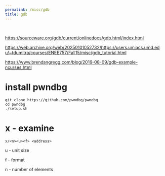 ```yaml
---
permalink: /misc/gdb
title: gdb
---
```


<br>



<https://sourceware.org/gdb/current/onlinedocs/gdb.html/index.html>

<https://web.archive.org/web/20250101052732/https://users.umiacs.umd.edu/~tdumitra/courses/ENEE757/Fall15/misc/gdb_tutorial.html>

<https://www.brendangregg.com/blog/2016-08-09/gdb-example-ncurses.html>




# install pwndbg

```
git clone https://github.com/pwndbg/pwndbg
cd pwndbg
./setup.sh
```


# x - examine

`x/<n><u><f> <address>`

u - unit size

f - format

n -  number of elements



